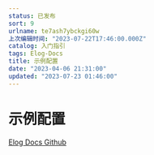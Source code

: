 ```yaml
---
status: 已发布
sort: 9
urlname: te7ash7ybckgi60w
上次编辑时间: "2023-07-22T17:46:00.000Z"
catalog: 入门指引
tags: Elog-Docs
title: 示例配置
date: "2023-04-06 21:31:00"
updated: "2023-07-23 01:46:00"
---
```


# 示例配置

[Elog Docs Github](https://github.com/LetTTGACO/elog-docs)
